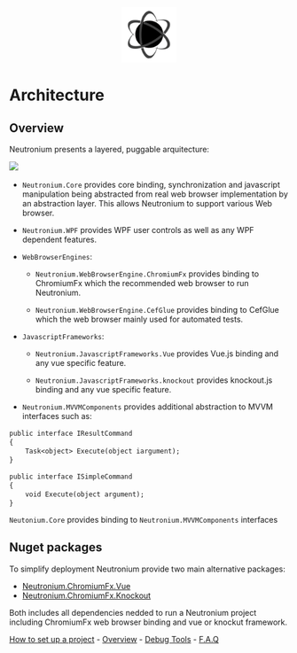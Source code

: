 <p align="center"><img <p align="center"><img width="100"src="../../Deploy/logo.png"></p>

# Architecture

## Overview

Neutronium presents a layered, puggable arquitecture:

![](../images/Architecture.png)


* `Neutronium.Core` provides core binding, synchronization and javascript manipulation being abstracted from real web browser implementation by an abstraction layer. This allows Neutronium to support various Web browser.

* `Neutronium.WPF` provides WPF user controls as well as any WPF dependent features.

* `WebBrowserEngines`:

    * `Neutronium.WebBrowserEngine.ChromiumFx` provides binding to ChromiumFx which the recommended web browser to run Neutronium.

    * `Neutronium.WebBrowserEngine.CefGlue` provides binding to CefGlue which the  web browser mainly used for automated tests.

* `JavascriptFrameworks`:

    * `Neutronium.JavascriptFrameworks.Vue` provides Vue.js binding and any vue specific feature.

    * `Neutronium.JavascriptFrameworks.knockout` provides knockout.js binding and any vue specific feature.

* `Neutronium.MVVMComponents` provides additional abstraction to MVVM interfaces such as:

```CSharp
public interface IResultCommand
{
    Task<object> Execute(object iargument);
}
```

```CSharp
public interface ISimpleCommand
{
    void Execute(object argument);
}
```
`Neutonium.Core` provides binding to `Neutronium.MVVMComponents` interfaces 


## Nuget packages

To simplify deployment Neutronium provide two main alternative packages:

* [Neutronium.ChromiumFx.Vue](https://www.nuget.org/packages/Neutronium.ChromiumFx.Vue/)
* [Neutronium.ChromiumFx.Knockout](https://www.nuget.org/packages/Neutronium.ChromiumFx.Knockout/)

Both includes all dependencies nedded to run a Neutronium project including ChromiumFx web browser binding and vue or knockut framework.

[How to set up a project](./SetUp.md) - [Overview](./Overview.md) - [Debug Tools](./Tools.md) - [F.A.Q](./FAQ.md)



